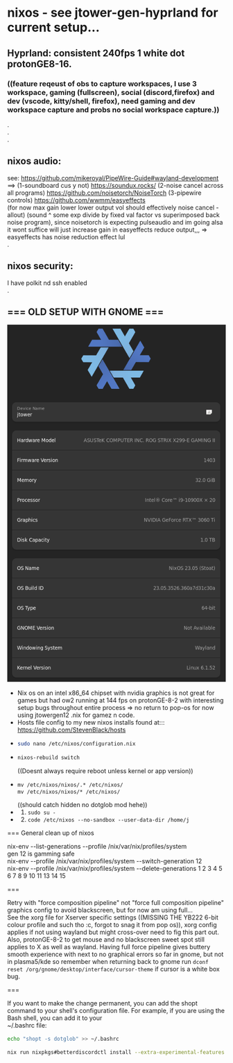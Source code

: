 # nixos - see jtower-gen-hyprland for current setup...  
## Hyprland: consistent 240fps 1 white dot protonGE8-16.  
### ((feature reqeust of obs to capture workspaces, I use 3 workspace, gaming (fullscreen), social (discord,firefox) and dev (vscode, kitty/shell, firefox), need gaming and dev workspace capture and probs no social workspace capture.))    
.  
.  
.  
## nixos audio:
see: https://github.com/mikeroyal/PipeWire-Guide#wayland-development  
==> (1-soundboard cus y not) https://soundux.rocks/  (2-noise cancel across all programs) https://github.com/noisetorch/NoiseTorch  (3-pipewire controls) https://github.com/wwmm/easyeffects  
(for now max gain lower lower output vol should effectively noise cancel - allout) (sound ^ some exp divide by fixed val factor vs superimposed back noise program), since noisetorch is expecting pulseaudio and im going alsa it wont suffice will just increase gain in easyeffects reduce output,,, => easyeffects has noise reduction effect lul   
.  
## nixos security:  
I have polkit nd ssh enabled  
.    
## === OLD SETUP WITH GNOME ===     
![current setup](./images/nixcurrent.png)
- Nix os on an intel x86_64 chipset with nvidia graphics is not great for games but had ow2 running at 144 fps on protonGE-8-2 with interesting setup bugs throughout entire process => no return to pop-os for now using jtowergen12 .nix for gamez n code.     
- Hosts file config to my new nixos installs found at::: https://github.com/StevenBlack/hosts
- ``` Bash
  sudo nano /etc/nixos/configuration.nix
  ```
- ``` Bash
  nixos-rebuild switch
  ```
  ((Doesnt always require reboot unless kernel or app version))
- ```
  mv /etc/nixos/nixos/.* /etc/nixos/
  mv /etc/nixos/nixos/* /etc/nixos/
  ```
  ((should catch hidden no dotglob mod hehe))
- 1) ``` sudo su - ```
- 2) ``` code /etc/nixos --no-sandbox --user-data-dir /home/j ```
  
=== General clean up of nixos  
  
nix-env --list-generations --profile /nix/var/nix/profiles/system  
gen 12 is gamming safe  
nix-env --profile /nix/var/nix/profiles/system --switch-generation 12  
nix-env --profile /nix/var/nix/profiles/system --delete-generations 1 2 3 4 5 6 7 8 9 10 11 13 14 15   
  
===  
  
Retry with "force composition pipeline" not "force full composition pipeline" graphics config to avoid blackscreen, but for now am using full...  
See the xorg file for Xserver specific settings ((MISSING THE YB222 6-bit colour profile and such tho :c, forgot to snag it from pop os)), xorg config applies if not using wayland but might cross-over need to fig this part out. Also, protonGE-8-2 to get mouse and no blackscreen sweet spot still applies to X as well as wayland. Having full force pipeline gives buttery smooth experience with next to no graphical errors so far in gnome, but not in plasma5/kde so remember when returning back to gnome run ``` dconf reset /org/gnome/desktop/interface/cursor-theme ``` if cursor is a white box bug.       
  
===  
  
If you want to make the change permanent, you can add the shopt command to your shell's   configuration file. For example, if you are using the Bash shell, you can add it to your   
~/.bashrc file:  
  
``` bash
echo "shopt -s dotglob" >> ~/.bashrc
```
```  bash
nix run nixpkgs#betterdiscordctl install --extra-experimental-features nix-command --extra-experimental-features flakes
```  
